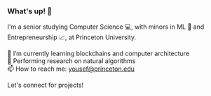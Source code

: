 ### What's up! 🤙

I'm a senior studying Computer Science 💻, with minors in ML 🤖 and Entrepreneurship 📈, at Princeton University. <br>

🔐 I’m currently learning blockchains and computer architecture <br>
🤯 Performing research on natural algorithms <br>
📫 How to reach me: yousef@princeton.edu <br>

Let's connect for projects!

<!--
**Yousef-Amin/Yousef-Amin** is a ✨ _special_ ✨ repository because its `README.md` (this file) appears on your GitHub profile.

Here are some ideas to get you started:

🔭 I’m currently working on understanding blockchains!
- 🌱 I’m currently learning ...
- 👯 I’m looking to collaborate on ...
- 🤔 I’m looking for help with ...
- 💬 Ask me about ...
- 📫 How to reach me: ...
- 😄 Pronouns: ...
- ⚡ Fun fact: ...
-->



